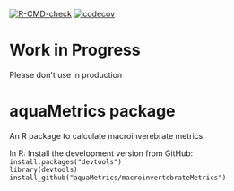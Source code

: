 <!-- badges: start -->
  [![R-CMD-check](https://github.com/laiaroviracraven/macroinvertebrateMetrics/actions/workflows/R-CMD-check.yaml/badge.svg)](https://github.com/laiaroviracraven/macroinvertebrateMetrics/actions/workflows/R-CMD-check.yaml)
  [![codecov](https://codecov.io/gh/aquaMetrics/macroinvertebratesMetrics/branch/master/graph/badge.svg)](https://codecov.io/gh/aquaMetrics/macroinvertebratesMetrics)
  <!-- badges: end -->



# Work in Progress

Please don't use in production

# aquaMetrics package

An R package to calculate macroinverebrate metrics  

In R: Install the development version from GitHub:  
``install.packages("devtools")``  
``library(devtools)``   
``install_github("aquaMetrics/macroinvertebrateMetrics")``  
  


